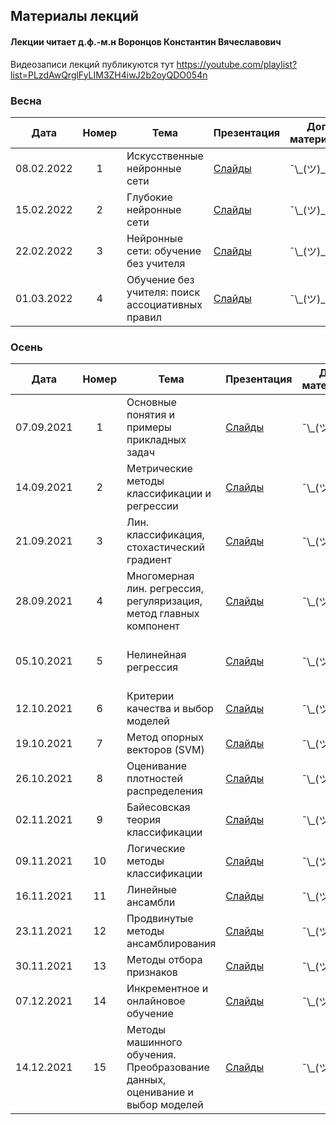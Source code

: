 ## Материалы лекций
#### Лекции читает  д.ф.-м.н Воронцов Константин Вячеславович

Видеозаписи лекций публикуются тут https://youtube.com/playlist?list=PLzdAwQrglFyLIM3ZH4iwJ2b2oyQDO054n

### Весна

| Дата | Номер | Тема | Презентация | Доп. материалы | Практическое задание |
| :---: | :---: | --- | --- | --- |  --- |
| 08.02.2022 | 1 | Искусственные нейронные сети | [Слайды](https://github.com/MSU-ML-COURSE/ML-COURSE-21-22/blob/main/slides/2_stream/msu22-backprop.pdf) | ¯\\\_(ツ)\_/¯ | ¯\\\_(ツ)\_/¯ |
| 15.02.2022 | 2 | Глубокие нейронные сети | [Слайды](https://github.com/MSU-ML-COURSE/ML-COURSE-21-22/blob/main/slides/2_stream/msu22-deeplearn.pdf) | ¯\\\_(ツ)\_/¯ | Деревья решений (17.02.2022) |
| 22.02.2022 | 3 | Нейронные сети: обучение без учителя | [Слайды](https://github.com/MSU-ML-COURSE/ML-COURSE-21-22/blob/main/slides/2_stream/msu22-autoenc.pdf) | ¯\\\_(ツ)\_/¯ | ¯\\\_(ツ)\_/¯ |
| 01.03.2022 | 4 | Обучение без учителя: поиск ассоциативных правил | [Слайды](https://github.com/MSU-ML-COURSE/ML-COURSE-21-22/blob/main/slides/2_stream/msu22-assoc.pdf) | ¯\\\_(ツ)\_/¯ | ¯\\\_(ツ)\_/¯ |



### Осень

| Дата | Номер | Тема | Презентация | Доп. материалы | Практическое задание |
| :---: | :---: | --- | --- | --- |  --- |
| 07.09.2021 | 1 | Основные понятия и примеры прикладных задач | [Слайды](https://github.com/MSU-ML-COURSE/ML-COURSE-21-22/blob/main/slides/2_stream/msu21-Intro.01.pdf) | ¯\\\_(ツ)\_/¯ | ¯\\\_(ツ)\_/¯ |
| 14.09.2021 | 2 | Метрические методы классификации и регрессии | [Слайды](https://github.com/MSU-ML-COURSE/ML-COURSE-21-22/blob/main/slides/2_stream/msu21-metric.02.pdf) | ¯\\\_(ツ)\_/¯ | Основы Python (16.09.2021) |
| 21.09.2021 | 3 | Лин. классификация, стохастический градиент | [Слайды](https://github.com/MSU-ML-COURSE/ML-COURSE-21-22/blob/main/slides/2_stream/msu21-lin-sg.03.pdf) | ¯\\\_(ツ)\_/¯ |  ¯\\\_(ツ)\_/¯  |
| 28.09.2021 | 4 | Многомерная лин. регрессия, регуляризация, метод главных компонент | [Слайды](https://github.com/MSU-ML-COURSE/ML-COURSE-21-22/blob/main/slides/2_stream/msu21-lin-regr.pdf) | ¯\\\_(ツ)\_/¯ |  Тест по лекциям 1-3  |
| 05.10.2021 | 5 | Нелинейная регрессия | [Слайды](https://github.com/MSU-ML-COURSE/ML-COURSE-21-22/blob/main/slides/2_stream/msu21-nonlin-regr.pdf) | ¯\\\_(ツ)\_/¯ | Numpy, pandas, matplotlib (07.10.2021)  |
| 12.10.2021 | 6 | Критерии качества и выбор моделей | [Слайды](https://github.com/MSU-ML-COURSE/ML-COURSE-21-22/blob/main/slides/2_stream/msu21-qual.pdf) | ¯\\\_(ツ)\_/¯ | ¯\\\_(ツ)\_/¯  |
| 19.10.2021 | 7 | Метод опорных векторов (SVM) | [Слайды](https://github.com/MSU-ML-COURSE/ML-COURSE-21-22/blob/main/slides/2_stream/msu21-svm.pdf) | ¯\\\_(ツ)\_/¯ | kNN (21.10.2021)  |
| 26.10.2021 | 8 | Оценивание плотностей распределения | [Слайды](https://github.com/MSU-ML-COURSE/ML-COURSE-21-22/blob/main/slides/2_stream/msu21-density.pdf) | ¯\\\_(ツ)\_/¯ | Тест по лекциям 3-7  |
| 02.11.2021 | 9 | Байесовская теория классификации | [Слайды](https://github.com/MSU-ML-COURSE/ML-COURSE-21-22/blob/main/slides/2_stream/msu21-bayes.pdf) | ¯\\\_(ツ)\_/¯ | Linear Models (04.11.2021)  |
| 09.11.2021 | 10 | Логические методы классификации | [Слайды](https://github.com/MSU-ML-COURSE/ML-COURSE-21-22/blob/main/slides/2_stream/msu21-logic.pdf) | ¯\\\_(ツ)\_/¯ | Тест по лекциям 7-9  |
| 16.11.2021 | 11 | Линейные ансамбли | [Слайды](https://github.com/MSU-ML-COURSE/ML-COURSE-21-22/blob/main/slides/2_stream/msu21-compos1.pdf) | ¯\\\_(ツ)\_/¯ | SVM (18.11.2021)  |
| 23.11.2021 | 12 | Продвинутые методы ансамблирования | [Слайды](https://github.com/MSU-ML-COURSE/ML-COURSE-21-22/blob/main/slides/2_stream/msu21-compos2.pdf) | ¯\\\_(ツ)\_/¯ |  ¯\\\_(ツ)\_/¯ |
| 30.11.2021 | 13 | Методы отбора признаков | [Слайды](https://github.com/MSU-ML-COURSE/ML-COURSE-21-22/blob/main/slides/2_stream/msu21-featuresel.pdf) | ¯\\\_(ツ)\_/¯ | ¯\\\_(ツ)\_/¯  |
| 07.12.2021 | 14 | Инкрементное и онлайновое обучение | [Слайды](https://github.com/MSU-ML-COURSE/ML-COURSE-21-22/blob/main/slides/2_stream/msu21-increment.pdf) | ¯\\\_(ツ)\_/¯ | ¯\\\_(ツ)\_/¯  |
| 14.12.2021 | 15 | Методы машинного обучения. Преобразование данных, оценивание и выбор моделей | [Слайды](https://github.com/MSU-ML-COURSE/ML-COURSE-21-22/blob/main/slides/2_stream/msu21-vis.pdf) | ¯\\\_(ツ)\_/¯ | Тесты по лекциям 9 - 14  |







